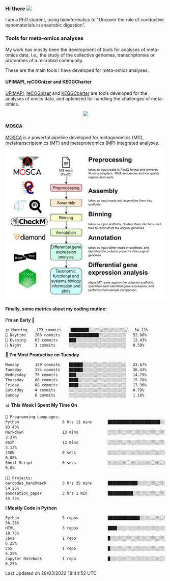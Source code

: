 ### Hi there <img src="https://media.giphy.com/media/hvRJCLFzcasrR4ia7z/giphy.gif" width="25px">

I am a PhD student, using bioinformatics to "Uncover the role of conductive nanomaterials in anaerobic digestion".

### Tools for meta-omics analyses

My work has mostly been the development of tools for analyses of meta-omics data, i.e., the study of the collective genomes, transcriptomes or proteomes of a microbial community.

These are the main tools I have developed for meta-omics analyses:

#### UPIMAPI, reCOGnizer and KEGGCharter

[UPIMAPI](https://github.com/iquasere/UPIMAPI), [reCOGnizer](https://github.com/iquasere/reCOGnizer) and [KEGGCharter](https://github.com/iquasere/KEGGCharter) are tools developed for the analyses of omics data, and optimized for handling the challenges of meta-omics.

<p align="center">
    <img src="assets/annotation_paper.png">
</p>

#### MOSCA

[MOSCA](https://github.com/iquasere/MOSCA) is a powerful pipeline developed for metagenomics (MG), metatranscriptomics (MT) and metaproteomics (MP) integrated analyses.

<p align="center">
    <img src="assets/mosca_workflow.png" align="center" width="700">
</p>


#### Finally, some metrics about my coding routine:

<!--START_SECTION:waka-->
**I'm an Early 🐤** 

```text
🌞 Morning    173 commits    ████████░░░░░░░░░░░░░░░░░   34.12% 
🌆 Daytime    268 commits    █████████████░░░░░░░░░░░░   52.86% 
🌃 Evening    63 commits     ███░░░░░░░░░░░░░░░░░░░░░░   12.43% 
🌙 Night      3 commits      ░░░░░░░░░░░░░░░░░░░░░░░░░   0.59%

```
📅 **I'm Most Productive on Tuesday** 

```text
Monday       120 commits    ██████░░░░░░░░░░░░░░░░░░░   23.67% 
Tuesday      134 commits    ██████░░░░░░░░░░░░░░░░░░░   26.43% 
Wednesday    75 commits     ███░░░░░░░░░░░░░░░░░░░░░░   14.79% 
Thursday     80 commits     ████░░░░░░░░░░░░░░░░░░░░░   15.78% 
Friday       88 commits     ████░░░░░░░░░░░░░░░░░░░░░   17.36% 
Saturday     4 commits      ░░░░░░░░░░░░░░░░░░░░░░░░░   0.79% 
Sunday       6 commits      ░░░░░░░░░░░░░░░░░░░░░░░░░   1.18%

```


📊 **This Week I Spent My Time On** 

```text
💬 Programming Languages: 
Python                   6 hrs 11 mins       ███████████████████████░░   93.43% 
Markdown                 13 mins             ░░░░░░░░░░░░░░░░░░░░░░░░░   3.37% 
Bash                     12 mins             ░░░░░░░░░░░░░░░░░░░░░░░░░   3.13% 
JSON                     0 secs              ░░░░░░░░░░░░░░░░░░░░░░░░░   0.08% 
Shell Script             0 secs              ░░░░░░░░░░░░░░░░░░░░░░░░░   0.0%

🐱‍💻 Projects: 
barcodes_benchmark       3 hrs 35 mins       █████████████░░░░░░░░░░░░   54.25% 
annotation_paper         3 hrs 1 min         ███████████░░░░░░░░░░░░░░   45.75%

```

**I Mostly Code in Python** 

```text
Python                   9 repos             ██████████████░░░░░░░░░░░   56.25% 
HTML                     3 repos             ████░░░░░░░░░░░░░░░░░░░░░   18.75% 
Java                     1 repo              █░░░░░░░░░░░░░░░░░░░░░░░░   6.25% 
CSS                      1 repo              █░░░░░░░░░░░░░░░░░░░░░░░░   6.25% 
Jupyter Notebook         1 repo              █░░░░░░░░░░░░░░░░░░░░░░░░   6.25%

```



 Last Updated on 28/03/2022 18:44:52 UTC
<!--END_SECTION:waka-->

